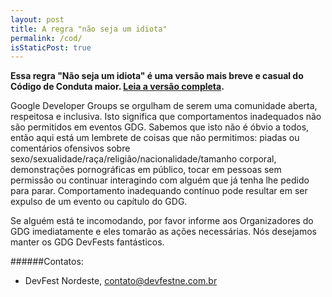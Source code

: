 ```yaml
---
layout: post
title: A regra "não seja um idiota"
permalink: /cod/
isStaticPost: true
---
```


__Essa regra "Não seja um idiota" é uma versão mais breve e casual do Código de Conduta maior. [Leia a versão completa](http://meta.wikimedia.org/wiki/Don%27t_be_a_dick).__


Google Developer Groups se orgulham de serem uma comunidade aberta, respeitosa e inclusiva. Isto significa que comportamentos inadequados não são permitidos em eventos GDG. Sabemos que isto não é óbvio a todos, então aqui está um lembrete de coisas que não permitimos: piadas ou comentários ofensivos sobre sexo/sexualidade/raça/religião/nacionalidade/tamanho corporal, demonstrações pornográficas em público, tocar em pessoas sem permissão ou continuar interagindo com alguém que já tenha lhe pedido para parar. Comportamento inadequando contínuo pode resultar em ser expulso de um evento ou capítulo do GDG.

Se alguém está te incomodando, por favor informe aos Organizadores do GDG imediatamente e eles tomarão as ações necessárias. Nós desejamos manter os GDG DevFests fantásticos.


######Contatos:

- DevFest Nordeste, [contato@devfestne.com.br](mailto:contato@devfestne.com.br)

<img class="img-responsive feature-image" src="{{ site.baseurl }}/img/posts/cod.jpg" style="display:none">